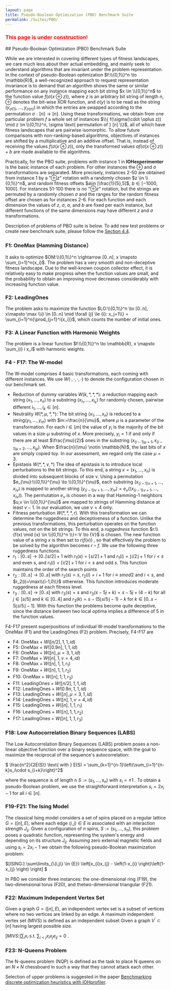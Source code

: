 ```yaml
---
layout: page
title: Pseudo-Boolean Optimization (PBO) Benchmark Suite
permalink: /Suites/PBO/
--- 
```


<h3><font color="red">This page is under construction!</font></h3>
## Pseudo-Boolean Optimization (PBO) Benchmark Suite

While we are interested in covering different types of fitness landscapes, we care much less about their actual embedding, and mainly seek to understand algorithms that are invariant under the problem representation. In the context of pseudo-Boolean optimization $f:\\{0,1\\}^n \to \mathbb{R}$, a well-recognized approach to request representation invariance is to demand that an algorithm shows the same or similar performance on any instance mapping each bit string $x \in \\{0,1\\}^n$ to the function value $f(\sigma(x \oplus z))$, where $z$ is an arbitrary bit string of length $n$, $\oplus$ denotes the bit-wise XOR function, and $\sigma(y)$ is to be read as the string $(y_{\sigma(1)},\ldots,y_{\sigma(n)})$ in which the entries are swapped according to the permutation $\sigma:[n] \to [n]$. Using these transformations, we obtain from one particular problem $f$ a whole set of instances $\\{ f(\sigma(\cdot \oplus z)) \mid z \in \\{0,1\\}^n, \sigma \text{ permutation of } [n] \\}$, all of which have fitness landscapes that are pairwise isomorphic. To allow future comparisons with non-ranking-based algorithms, objectives of instances are shifted by a multiplicative and an additive offset. That is, instead of receiving the values $f(\sigma(x\oplus z))$, only the transformed values $a f(\sigma(x\oplus z)) + b$ are made available to the algorithms.

Practically, for the PBO suite, problems with instance 1 in **IOHexperimenter**  is the basic instance of each problem. For other instances the $\oplus$ and $\sigma$ transformations are separated. More precisely, instances 2-50 are obtained from instance 1 by a \"$\oplus z$\" rotation with a randomly chosen $z \in \\{0,1\\}^n$, and random fitness offsets $a\in [\frac{1}{5},5]$, $b \in [-1000,1000]$. For instances 51-100 there is no \"$\oplus z$\" rotation, but the strings are permuted by a randomly chosen $\sigma$ and the ranges for the random fitness offset are chosen as for instances 2-6. For each function and each dimension the values of $z$, $\sigma$, $a$, and $b$ are fixed per each instance, but different functions of the same dimensions may have different $z$ and $\sigma$ transformations.

Description of problems of PBO suite is below. To add new test problems or create new benchmark suite, please follow the [Section 4.4](/IOHexperimenter/extension/).

### F1: OneMax (Hamming Distance）

It asks to optimize $OM:\\{0,1\\}^n \rightarrow [0..n], x \mapsto \sum_{i=1}^n{x_i}$. The problem has a very smooth and non-deceptive fitness landscape. Due to the well-known coupon collector effect, it is relatively easy to make progress when the function values are small, and the probability to obtain an improving move decreases considerably with increasing function value.

### F2: LeadingOnes

The problem asks to maximize the function $LO:\\{0,1\\}^n \to [0..n], x\mapsto \max \\{i \in [0..n] \mid \forall {j} \le {i}: x_j=1\\} = \sum_{i=1}^n{\prod_{j=1}^i{x_i}}$, which counts the number of initial ones.

### F3: A Linear Function with Harmonic Weights

The problem is a linear function $f:\\{0,1\\}^n \to \mathbb{R}, x \mapsto \sum_{i} i x_i$ with harmonic weights.

### F4 - F17: The W-model

The W-model comprises 4 basic transformations, each coming with different instances. We use $W(\cdot,\cdot,\cdot,\cdot)$ to denote the configuration chosen in our benchmark set.

 - Reduction of dummy variables $W(k,\ast,\ast,\ast)$: a reduction mapping each string $(x_1, \ldots, x_n)$ to a substring $(x_{i_1}, \ldots, x_{i_k})$ for randomly chosen, pairwise different $i_1,\ldots, i_k \in [n]$.
 - Neutrality $W(\ast,\mu,\ast,\ast)$: The bit string $(x_1,\ldots,x_n)$ is reduced to a string$(y_1,\ldots,y_m)$ with $m:=\frac{n}{\mu}$, where $\mu$ is a parameter of the transformation. For each $i \in [m]$ the value of $y_i$ is the majority of the bit values in a size-$\mu$ substring of $x$. More precisely, $y_i=1$ if and only if there are at least $\frac{\mu}{2}$ ones in the substring $(x_{(i-1)\mu+1},x_{(i-1)\mu+2},\ldots,x_{i\mu})$. When $\frac{n}{\mu} \notin \mathbb{N}$, the last bits of $x$ are simply copied to$y$. In our assessment, we regard only the case $\mu=3$.
 - Epistasis $W(\ast,\ast,\nu,\ast)$ The idea of epistasis is to introduce local perturbations to the bit strings. To this end, a string $x=(x_1,\ldots,x_n)$ is divided into subsequent blocks of size $\nu$. Using a permutation $e_{\nu}:\\{0,1\\}^{\nu} \to \\{0,1\\}^{\nu}$, each substring $(x_{(i-1)\nu+1},\ldots,x_{i\nu})$ is mapped to another string $(y_{(i-1)\nu+1},\ldots,y_{i\nu})=e_{\nu}((x_{(i-1)\nu+1},\ldots,x_{i\nu}))$. The permutation $e_{\nu}$ is chosen in a way that Hamming-1 neighbors $u,v \in \\{0,1\\}^{\nu}$ are mapped to strings of Hamming distance at least $\nu-1$. In our evaluation, we use $\nu=4$ only.
 - Fitness perturbation $W(\ast,\ast,\ast,r)$. With this transformation we can determine the ruggedness and deceptiveness of a function. Unlike the previous transformations, this perturbation operates on the function values, not on the bit strings. To this end, a *ruggedness* function $r:\\{f(x) \mid {x} \in \\{0,1\\}^n \\}=:V \to {V}$ is chosen. The new function value of a string $x$ is then set to $r(f(x))$ , so that effectively the problem to be solved by the algorithm becomes $r \circ f$. We use the following three ruggedness functions.
  - $r_1:[0..s] \to [0..\lceil{s/2}\rceil+1$ with $r_1(s)= \lceil {s/2} \rceil +1$ and $r_1(i)=\lfloor {i/2} \rfloor+1$ for $i<s$ and even s, and $r_1(i)=\lceil {i/2} \rceil+1$ for $i<s$ and odd $s$. This function maintains the order of the search points
  - $r_2:[0..s] \to [0..s]$ with $r_2(s)=s$, $r_2(i)=i+1$ for $i \equiv {s  {mod}  2}$ and $i<s$, and $r_2(i)=\max\\{i-1,0\\}$ otherwise. This function introduces moderate ruggedness at each fitness level. 
  - $r_3:[0..s] \to [0..s]$ with $r_3(s)=s$ and $r_3(s-5j+k)=s-5j+(4-k)$ for all $j \in {[s/5]}$ and $k {\in} [0..4]$ and $r_3(k)=s - (5\lfloor {s/5} \rfloor - 1 )- k$ for $k \in [0..s - 5\lfloor {s/5} \rfloor -1]$. With this function the problems become quite deceptive, since the distance between two local optima implies a difference of $5$ in the function values. 

F4-F17 present superpositions of individual W-model transformations to the OneMax (F1) and the LeadingOnes (F2) problem. Precisely, F4-F17 are

* F4: $\text{OneMax} + W([n/2],1,1,id)$
* F5: $\text{OneMax} + W([0.9n],1,1,id)$
* F6: $\text{OneMax} + W([n],\mu=3,1,id)$
* F7: $\text{OneMax} + W([n],1,\nu=4,id)$
* F8: $\text{OneMax} + W([n],1,1,r_1)$
* F9: $\text{OneMax} + W([n],1,1,r_2)$
* F10: $\text{OneMax} + W([n],1,1,r_3)$
* F11: $\text{LeadingOnes} + W([n/2],1,1,id)$
* F12: $\text{LeadingOnes} + W(0.9n,1,1,id)$
* F13: $\text{LeadingOnes} + W([n],\mu=3,1,id)$
* F14: $\text{LeadingOnes} + W([n],1,\nu=4,id)$
* F15: $\text{LeadingOnes} + W([n],1,1,r_1)$
* F16: $\text{LeadingOnes} + W([n],1,1,r_2)$
* F17: $\text{LeadingOnes} + W([n],1,1,r_3)$

### F18: Low Autocorrelation Binary Sequences (LABS)

The Low Autocorrelation Binary Sequences (LABS) problem poses a non-linear objective function over a binary sequence space, with the goal to maximize the reciprocal of the sequence's autocorrelation:

 $ \frac{n^2}{2E(S)} \text{ with } E(S) = \sum_{k=1}^{n-1}\left(\sum_{i=1}^{n-k}s_i\cdot s_{i+k}\right)^2$

where the sequence is of length n $S:=\left(s_1,\ldots,s_n\right)$ with $s_i=\pm 1$ . To obtain a pseudo-Boolean problem, we use the straightforward interpretation $s_i=2x_i-1$ for all $i \in [n]$. 

### F19-F21: The Ising Model

The classical Ising model considers a set of spins placed on a regular lattice $G=([n],E)$, where each edge $(i,j) \in {E}$ is associated with an interaction strength $J_{ij}$. Given a configuration of $n$ spins, $S:=\left(s_1,\ldots,s_n\right)$, this problem poses a quadratic function, representing the system's energy and depending on its structure $J_{ij}$. Assuming zero external magnetic fields and using $s_i=2x_i-1$ we obtain the following pseudo-Boolean maximization problem:

$[ISING:] \sum\limits_{\\{i,j\\} \in {E}} \left[x_{i}x_{j} - \left(1-x_{i} \right)\left(1-x_{j} \right) \right] $

In PBO we consider three instances: the one-dimensional ring (F19), the two-dimensional torus (F20), and thetwo-dimensional triangular (F21).

### F22: Maximum Independent Vertex Set

Given a graph $G=([n],E)$, an independent vertex set is a subset of vertices where no two vertices are linked by an edge. A maximum independent vertex set (MIVS) is defined as an independent subset Given a graph $V^{\prime} \subset [n]$ having largest possible size.

$[MIVS:] \sum_i x_i \;   \textrm{s.t.} \; \sum_{i < j} x_i x_j e_{ij} = 0~$.

### F23: N-Queens Problem

The N-queens problem (NQP) is defined as the task to place N queens on an ${N}\times{N}$ chessboard in such a way that they cannot attack each other.

Selection of upper problems is suggested in the paper [Benchmarking discrete optimization heuristics with IOHprofiler](https://doi.org/10.1145/3319619.3326810).